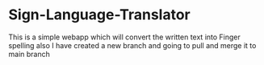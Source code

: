 # Sign-Language-Translator
 This is a simple webapp which will convert the written text into Finger spelling
 also I have created a new branch and going to pull and merge it to main branch